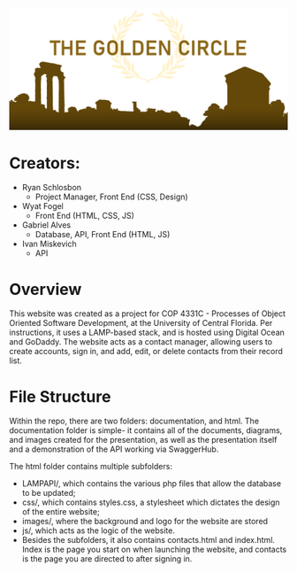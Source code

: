 ![alt text](https://github.com/ryanschlosbon/goldencircle/blob/32968ab0e92d6a8d5e0f13c34c5fb7e8edbe18b1/documentation/banner.png "Header Image")
# Creators:

- Ryan Schlosbon
  * Project Manager, Front End (CSS, Design)
- Wyat Fogel
  * Front End (HTML, CSS, JS)
- Gabriel Alves
  * Database, API, Front End (HTML, JS)
- Ivan Miskevich
  * API
# Overview
This website was created as a project for COP 4331C - Processes of Object Oriented Software Development, at the University of Central Florida. Per instructions, it uses a LAMP-based stack, and is hosted using Digital Ocean and GoDaddy. The website acts as a contact manager, allowing users to create accounts, sign in, and add, edit, or delete contacts from their record list.

# File Structure
Within the repo, there are two folders: documentation, and html. The documentation folder is simple- it contains all of the documents, diagrams, and images created for the presentation, as well as the presentation itself and a demonstration of the API working via SwaggerHub.


The html folder contains multiple subfolders: 
- LAMPAPI/, which contains the various php files that allow the database to be updated;
- css/, which contains styles.css, a stylesheet which dictates the design of the entire website;
- images/, where the background and logo for the website are stored
- js/, which acts as the logic of the website.
- Besides the subfolders, it also contains contacts.html and index.html. Index is the page you start on when launching the website, and contacts is the page you are directed to after signing in. 
